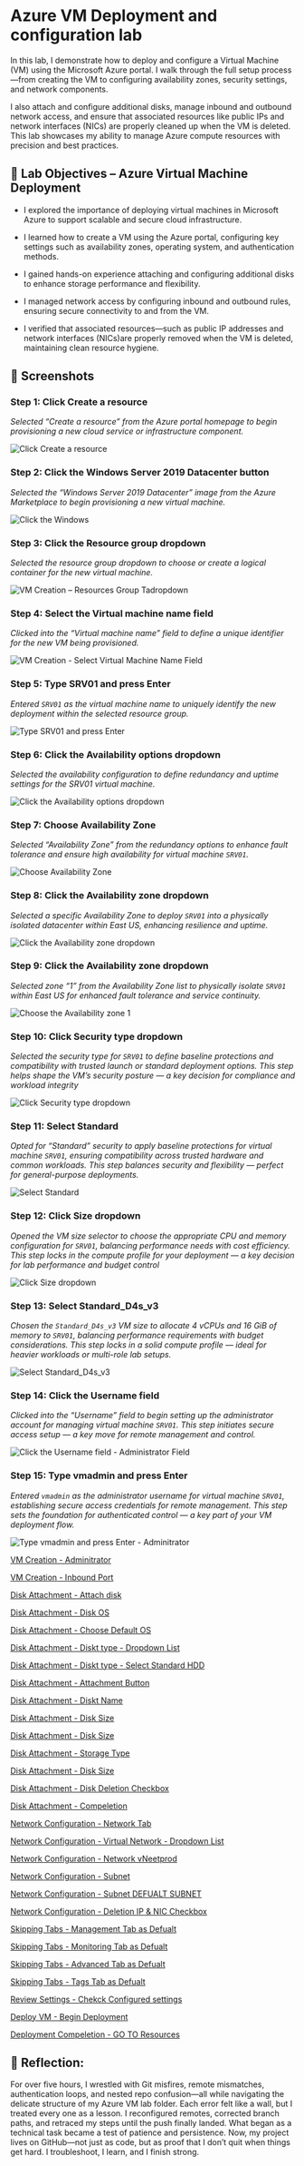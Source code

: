 # Azure VM Deployment and configuration lab
In this lab, I demonstrate how to deploy and configure a Virtual Machine (VM) using the Microsoft Azure portal. I walk through the full setup process—from creating the VM to configuring availability zones, security settings, and network components.

I also attach and configure additional disks, manage inbound and outbound network access, and ensure that associated resources like public IPs and network interfaces (NICs) are properly cleaned up when the VM is deleted. This lab showcases my ability to manage Azure compute resources with precision and best practices.

## 🎯 Lab Objectives – Azure Virtual Machine Deployment
- I explored the importance of deploying virtual machines in Microsoft Azure to support scalable and secure cloud infrastructure.

- I learned how to create a VM using the Azure portal, configuring key settings such as availability zones, operating system, and authentication methods.

- I gained hands-on experience attaching and configuring additional disks to enhance storage performance and flexibility.

- I managed network access by configuring inbound and outbound rules, ensuring secure connectivity to and from the VM.

- I verified that associated resources—such as public IP addresses and network interfaces (NICs)are properly removed when the VM is deleted, maintaining clean resource hygiene.


## 📸 Screenshots
###  Step 1: Click Create a resource  
_Selected “Create a resource” from the Azure portal homepage to begin provisioning a new cloud service or infrastructure component._

 ![Click Create a resource ](screenshot/Create-Resrourece%20tab%20VM%20Deployment.png)

### Step 2: Click the Windows Server 2019 Datacenter button  
_Selected the “Windows Server 2019 Datacenter” image from the Azure Marketplace to begin provisioning a new virtual machine._

![Click the Windows ](screenshot/Choosing%20OS-Windows%20Server%202009%20Datacenter%20%20VM%20Deployment.png)

### Step 3: Click the Resource group dropdown  
_Selected the resource group dropdown to choose or create a logical container for the new virtual machine._

 ![VM Creation – Resources Group Tadropdown ](screenshot/Resources-Group%20ProGrp%20%20VM%20Deployment.png)  

### Step 4: Select the Virtual machine name field  
_Clicked into the “Virtual machine name” field to define a unique identifier for the new VM being provisioned._

 ![VM Creation - Select Virtual Machine Name Field ](screenshot/Select%20Virtual%20Machine%20Name%20%20VM%20Deployment.png)

### Step 5: Type SRV01 and press Enter  
_Entered `SRV01` as the virtual machine name to uniquely identify the new deployment within the selected resource group._

 ![Type SRV01 and press Enter ](screenshot/Type%20SRV01%20for%20VM%20name%20.png) 

### Step 6: Click the Availability options dropdown  
_Selected the availability configuration to define redundancy and uptime settings for the SRV01 virtual machine._

 ![Click the Availability options dropdown ](screenshot/Availability%20option-%20Click%20dropdown%20%20VM%20Deployment.png)

### Step 7: Choose Availability Zone  
_Selected “Availability Zone” from the redundancy options to enhance fault tolerance and ensure high availability for virtual machine `SRV01`._

 ![Choose Availability Zone ](screenshot/Select%20Availabilty%20Zone%20from%20list%20%20VM%20Deployment.png)

### Step 8: Click the Availability zone dropdown  
_Selected a specific Availability Zone to deploy `SRV01` into a physically isolated datacenter within East US, enhancing resilience and uptime._

![Click the Availability zone dropdown ](screenshot/availability%20zone-%20dropdown%20to%20see%20list%20%20VM%20Deployment.png)

### Step 9: Click the Availability zone dropdown  
_Selected zone “1” from the Availability Zone list to physically isolate `SRV01` within East US for enhanced fault tolerance and service continuity._

![Choose the Availability zone 1 ](screenshot/Click%20form%20list%20the%20availability%20Zone%201%20%20VM%20Deployment.png)

### Step 10: Click Security type dropdown  
_Selected the security type for `SRV01` to define baseline protections and compatibility with trusted launch or standard deployment options. This step helps shape the VM’s security posture — a key decision for compliance and workload integrity_

![Click Security type dropdown](screenshot/Security%20type%20click%20dorpdown%20%20VM%20Deployment.png)

### Step 11: Select Standard  
_Opted for “Standard” security to apply baseline protections for virtual machine `SRV01`, ensuring compatibility across trusted hardware and common workloads. This step balances security and flexibility — perfect for general-purpose deployments._

![Select Standard](screenshot/Security%20type-%20Select%20standard%20%20VM%20Deployment.png)

### Step 12: Click Size dropdown  
_Opened the VM size selector to choose the appropriate CPU and memory configuration for `SRV01`, balancing performance needs with cost efficiency. This step locks in the compute profile for your deployment — a key decision for lab performance and budget control_

![Click Size dropdown](screenshot/Size%20dorpwond%20to%20choose%20form%20list%20%20VM%20Deployment.png)

### Step 13: Select Standard_D4s_v3  
_Chosen the `Standard_D4s_v3` VM size to allocate 4 vCPUs and 16 GiB of memory to `SRV01`, balancing performance requirements with budget considerations. This step locks in a solid compute profile — ideal for heavier workloads or multi-role lab setups._

![Select Standard_D4s_v3 ](screenshot/Size%20select%20Standard.png)

### Step 14: Click the Username field  
_Clicked into the “Username” field to begin setting up the administrator account for managing virtual machine `SRV01`. This step initiates secure access setup — a key move for remote management and control._

![Click the Username field - Administrator Field](screenshot/Adminitrator%20account-%20file%20username%20and%20password%20field%20%20VM%20Deployment.png)

### Step 15: Type vmadmin and press Enter  
_Entered `vmadmin` as the administrator username for virtual machine `SRV01`, establishing secure access credentials for remote management. This step sets the foundation for authenticated control — a key part of your VM deployment flow._

![Type vmadmin and press Enter - Adminitrator](screenshot/Adminitrator%20accoun-%20username%20fill%20with%20vmadmin%20%20VM%20Deployment.png)

[VM Creation - Adminitrator](screenshot/Select%20inbound%20ports%20dropdown%20%20VM%20Deployment.png)

[VM Creation - Inbound Port](screenshot/Inbound%20ports-%20select%20RDP(3389)%20%20VM%20Deployment.png)

[Disk Attachment - Attach disk](screenshot/Disk-%20Click%20Next%20Disks%20%20VM%20Deployment.png)

[Disk Attachment - Disk OS](screenshot/OS%20disk%20size%20click%20dropdown%20%20VM%20Deployment.png)

[Disk Attachment - Choose Default OS](screenshot/OS%20disk%20size%20click%20defualt%20%20%20VM%20Deployment.png)

[Disk Attachment - Diskt type - Dropdown List](screenshot/OS%20disk%20type%20click%20dropdown%20VM%20Deployment.png)

[Disk Attachment - Diskt type - Select Standard HDD](screenshot/OS%20disk%20type%20Select%20Standard%20HDD%20VM%20Deployment.png)

[Disk Attachment - Attachment Button ](screenshot/Click%20Create%20and%20attach%20a%20new%20disk%20VM%20deployment%20.png)

[Disk Attachment - Diskt Name](screenshot/Name-%20Rename%20the%20data%20disk%20VM%20deployment%20.png)

[Disk Attachment - Disk Size](screenshot/Size%20change%20Data%20Disk%20Size%20VM%20Deployment%20.png)

[Disk Attachment - Disk Size](screenshot/Size%20Select%20storage%20type%20%20VM%20Deployment%20.png)

[Disk Attachment - Storage Type](screenshot/Size%20change%20Storage%20type%20to%20Strandard%20HDD%20%20VM%20Deployment%20.png)

[Disk Attachment - Disk Size](screenshot/Size%20a%20disk%20size%2032GiB%20VM%20deployment%20.png)

[Disk Attachment - Disk Deletion Checkbox](screenshot/Delete%20click%20Delete%20disk%20with%20VM%20checkbox%20VM%20deployment.png)

[Disk Attachment - Compeletion](screenshot/Click%20OK%20new%20Disk%20tab%20VM%20deployment%20.png)

[Network Configuration - Network Tab](screenshot/Click%20Next%20Networking%20tab.png)

[Network Configuration - Virtual Network - Dropdown List ](screenshot/Virtual%20Network%20click%20dorpdown%20VM%20deployment.png)

[Network Configuration - Network vNeetprod](screenshot/Virtual%20Network%20select%20vNetprod%20VM%20deployment.png)

[Network Configuration - Subnet](screenshot/Subnet%20click%20dropdown%20VM%20deployment%20.png)

[Network Configuration - Subnet DEFUALT SUBNET](screenshot/Subnet%20select%20default%20subnet%20VM%20deployment%20.png)

[Network Configuration - Deletion IP & NIC Checkbox](screenshot/Delete%20click%20Delete%20public%20IP%20and%20NIC%20with%20VM%20checkbox%20VM%20deployment.png)

[Skipping Tabs - Management Tab as Defualt](screenshot/Click%20Next%20Management%20tab.png)

[Skipping Tabs - Monitoring Tab as Defualt](screenshot/Click%20Next%20Monitoring%20tab.png)

[Skipping Tabs - Advanced Tab as Defualt](screenshot/Click%20Next%20Advanced%20tab.png)

[Skipping Tabs - Tags Tab as Defualt](screenshot/Click%20Next%20Tags%20%20tab.png)

[Review Settings - Chekck Configured settings](screenshot/Review%20settings%20VM%20deployment%20.png)

[Deploy VM - Begin Deployment](screenshot/Click%20Create%20to%20begin%20Deployment%20%20VM%20deployment%20.png)

[Deployment Compeletion - GO TO Resources](screenshot/Click%20GO%20to%20Resources%20to%20view%20VM%20deployment.png)

## 📝 Reflection:


For over five hours, I wrestled with Git misfires, remote mismatches, authentication loops, and nested repo confusion—all while navigating the delicate structure of my Azure VM lab folder. Each error felt like a wall, but I treated every one as a lesson. I reconfigured remotes, corrected branch paths, and retraced my steps until the push finally landed. What began as a technical task became a test of patience and persistence. Now, my project lives on GitHub—not just as code, but as proof that I don’t quit when things get hard. I troubleshoot, I learn, and I finish strong.

